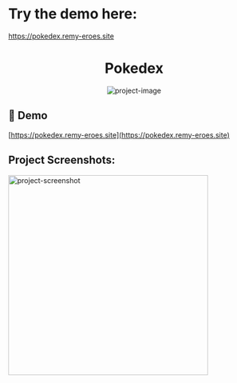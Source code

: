 # Try the demo here:
https://pokedex.remy-eroes.site
<h1 align="center" id="title">Pokedex</h1>

<p align="center"><img src="https://socialify.git.ci/RemyEroes/Pokedex/image?description=1&amp;descriptionEditable=A%20React%20JS%20Pokedex%20with%20clickable%20cards%20in%20many%20languages%20&amp;forks=1&amp;language=1&amp;name=1&amp;owner=1&amp;stargazers=1&amp;theme=Dark" alt="project-image"></p>

<h2>🚀 Demo</h2>

[https://pokedex.remy-eroes.site](https://pokedex.remy-eroes.site)

<h2>Project Screenshots:</h2>

<img src="https://drive.google.com/file/d/1-2cs1SeBzfSLzcVw4_bX0xCT3YSn2F06/view?usp=share_link" alt="project-screenshot" width="400" height="400/">
